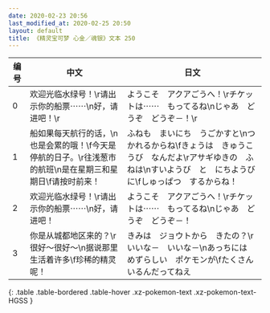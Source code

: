 ```yaml
---
date: 2020-02-23 20:56
last_modified_at: 2020-02-25 20:50
layout: default
title: 《精灵宝可梦 心金／魂银》文本 250
---
```

| 编号 | 中文 | 日文 |
| ---- | ---- | ---- |
| 0 | 欢迎光临水绿号！\r请出示你的船票⋯⋯\n好，请进吧！\r | ようこそ　アクアごうへ！\rチケットは⋯⋯　もってるね\nじゃあ　どうぞ　どうぞ－！\r |
| 1 | 船如果每天航行的话，\n也是会累的哦！\f今天是停航的日子。\r往浅葱市的航班\n是在星期三和星期日\f请按时前来！ | ふねも　まいにち　うごかすと\nつかれるからね\fきょうは　きゅうこうび　なんだよ\rアサギゆきの　ふねは\nすいようび　と　にちようび　に\fしゅっぱつ　するからね！ |
| 2 | 欢迎光临水绿号！\r请出示你的船票⋯⋯\n好，请进吧！ | ようこそ　アクアごうへ！\rチケットは⋯⋯　もってるね\nじゃあ　どうぞ　どうぞ－！ |
| 3 | 你是从城都地区来的？\r很好～很好～\n据说那里生活着许多\f珍稀的精灵呢！ | きみは　ジョウトから　きたの？\rいいな－　いいな－\nあっちには　めずらしい　ポケモンが\fたくさん　いるんだってねえ |
{: .table .table-bordered .table-hover .xz-pokemon-text .xz-pokemon-text-HGSS }